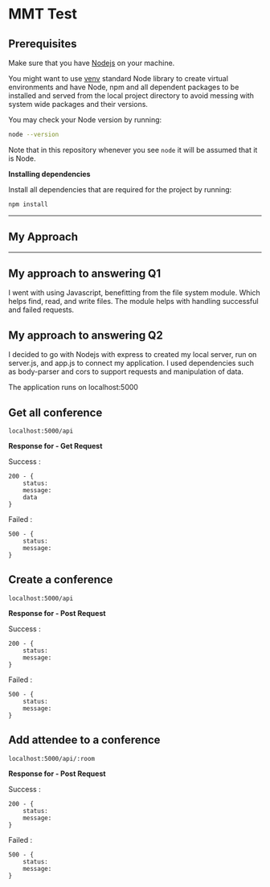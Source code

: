 # MMT Test

## Prerequisites

Make sure that you have [Nodejs](https://nodejs.org/en/download/) on your machine.


You might want to use [venv](https://nodejs.org/en/docs/) standard Node library
to create virtual environments and have Node, npm and all dependent packages to be installed and 
served from the local project directory to avoid messing with system wide packages and their 
versions.

You may check your Node version by running:

```bash
node --version
```

Note that in this repository whenever you see `node` it will be assumed that it is Node.


**Installing dependencies**

Install all dependencies that are required for the project by running:

```bash
npm install 
```
********************************************************
##                   My Approach
********************************************************


## My approach to answering Q1

I went with using Javascript, benefitting from the file system module. Which helps find, read, and write files. The module helps with handling successful and failed requests.

## My approach to answering Q2

I decided to go with Nodejs with express to created my local server, run on server.js, and app.js to connect my application. I used dependencies such as body-parser and cors to support requests and manipulation of data.

The application runs on localhost:5000

## Get all conference
```
localhost:5000/api
```
**Response for - Get Request**

Success : 
```
200 - {
    status: 
    message:
    data
}
```

Failed : 
```
500 - {
    status: 
    message:
}
```

## Create a conference 
```
localhost:5000/api
```
**Response for - Post Request**

Success : 
```
200 - {
    status: 
    message:
}
```

Failed : 
```
500 - {
    status: 
    message:
}
```

## Add attendee to a conference 
```
localhost:5000/api/:room
```
**Response for - Post Request**

Success : 
```
200 - {
    status: 
    message:
}
```

Failed :
```
500 - {
    status: 
    message:
}
```
